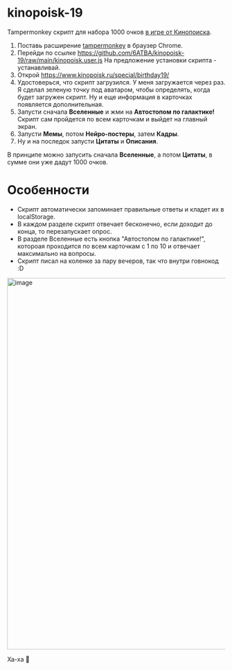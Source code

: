 # kinopoisk-19
Tampermonkey скрипт для набора 1000 очков [в игре от Кинопоиска](https://www.kinopoisk.ru/special/birthday19/).

1. Поставь расширение [tampermonkey](https://chrome.google.com/webstore/detail/tampermonkey/dhdgffkkebhmkfjojejmpbldmpobfkfo) в браузер Chrome.
2. Перейди по ссылке https://github.com/6ATBA/kinopoisk-19/raw/main/kinopoisk.user.js На предложение установки скрипта - устанавливай.
3. Открой https://www.kinopoisk.ru/special/birthday19/
4. Удостоверься, что скрипт загрузился. У меня загружается через раз. Я сделал зеленую точку под аватаром, чтобы определять, когда будет загружен скрипт. Ну и еще информация в карточках появляется дополнительная.
5. Запусти сначала **Вселенные** и жми на **Автостопом по галактике!** Скрипт сам пройдется по всем карточкам и выйдет на главный экран.
6. Запусти **Мемы**, потом **Нейро-постеры**, затем **Кадры**.
7. Ну и на последок запусти **Цитаты** и **Описания**.

В принципе можно запусить сначала **Вселенные**, а потом **Цитаты**, в сумме они уже дадут 1000 очков.

# Особенности
- Скрипт автоматически запоминает правильные ответы и кладет их в localStorage.
- В каждом разделе скрипт отвечает бесконечно, если доходит до конца, то перезапускает опрос.
- В разделе Вселенные есть кнопка "Автостопом по галактике!", котороая проходится по всем карточкам с 1 по 10 и отвечает максимально на вопросы.
- Скрипт писал на коленке за пару вечеров, так что внутри говнокод :D

<img width="857" alt="image" src="https://user-images.githubusercontent.com/18421105/208281018-1b5c2e70-9af1-47b5-921c-02f9ca8b4f8f.png">

Ха-ха 🤣
